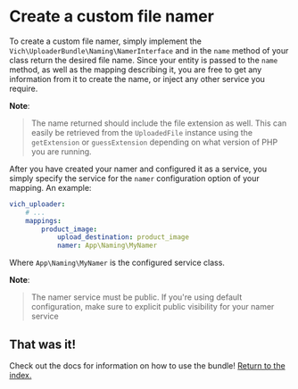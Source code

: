 Create a custom file namer
==========================

To create a custom file namer, simply implement the `Vich\UploaderBundle\Naming\NamerInterface`
and in the `name` method of your class return the desired file name. Since your entity
is passed to the `name` method, as well as the mapping describing it, you are
free to get any information from it to create the name, or inject any other
service you require.

**Note**:

> The name returned should include the file extension as well. This can easily
> be retrieved from the `UploadedFile` instance using the `getExtension` or `guessExtension`
> depending on what version of PHP you are running.

After you have created your namer and configured it as a service, you simply specify
the service for the `namer` configuration option of your mapping. An example:

``` yaml
vich_uploader:
    # ...
    mappings:
        product_image:
            upload_destination: product_image
            namer: App\Naming\MyNamer
```

Where `App\Naming\MyNamer` is the configured service class.

**Note**:

> The namer service must be public.
> If you're using default configuration, make sure to explicit public visibility
> for your namer service


## That was it!

Check out the docs for information on how to use the bundle! [Return to the
index.](/Resources/doc/index.md)
